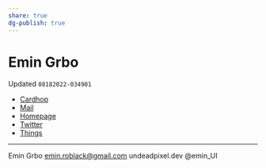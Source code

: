 ```yaml
---
share: true
dg-publish: true
---
```

# Emin Grbo
Updated `08182022-034901`

- [Cardhop](x-cardhop://show?id=contact:3695B020-80DA-4F37-9506-37E7470470A7&contact=Emin%20Grbo)
- [Mail](mailto:emin.roblack@gmail.com)
- [Homepage](https://undeadpixel.dev)
- [Twitter](https://twitter.com/emin_UI)
- [Things](things:///show?id=6t5WDjPL5x8E8uf3z19Gcf)

---

Emin Grbo
emin.roblack@gmail.com
undeadpixel.dev
@emin_UI